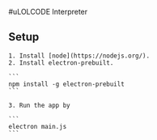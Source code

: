 #uLOLCODE Interpreter 

## Setup
	1. Install [node](https://nodejs.org/).
	2. Install electron-prebuilt.
	
	```
	npm install -g electron-prebuilt
	```
	
	3. Run the app by
	
	```
	electron main.js
	```